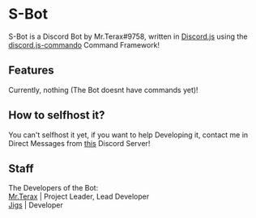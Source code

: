 # S-Bot
S-Bot is a Discord Bot by Mr.Terax#9758, written in [Discord.js](https://discord.js.org/) using the [discord.js-commando](https://github.com/Gawdl3y/discord.js-commando) Command Framework!

## Features
Currently, nothing (The Bot doesnt have commands yet)!

## How to selfhost it?
You can't selfhost it yet, if you want to help Developing it, contact me in Direct Messages from [this](https://discord.gg/kgzpCDx) Discord Server!

## Staff
The Developers of the Bot:<br>
[Mr.Terax](https://github.com/MrTeraxYT/) | Project Leader, Lead Developer<br>
[Jigs](https://github.com/heri0nd3) | Developer<br>
